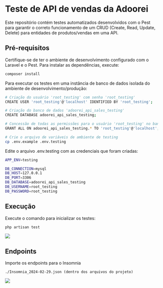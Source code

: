 # Teste de API de vendas da Adoorei
Este repositório contém testes automatizados desenvolvidos com o Pest para garantir o correto funcionamento de um CRUD (Create, Read, Update, Delete) para entidades de produtos/vendas em uma API.

## Pré-requisitos
Certifique-se de ter o ambiente de desenvolvimento configurado com o Laravel e o Pest. Para instalar as dependências, execute:
```bash
composer install
```

Para executar os testes em uma instância de banco de dados isolada do ambiente de desenvolvimento/produção:
```bash
# Criação do usuário 'root_testing' com senha 'root_testing'
CREATE USER 'root_testing'@'localhost' IDENTIFIED BY 'root_testing';

# Criação do banco de dados 'adoorei_api_sales_testing'
CREATE DATABASE adoorei_api_sales_testing;

# Concessão de todas as permissões para o usuário 'root_testing' no banco de dados 'adoorei_api_sales_testing'
GRANT ALL ON adoorei_api_sales_testing.* TO 'root_testing'@'localhost';

# Crie o arquivo de variáveis de ambiente de testing
cp .env.example .env.testing
```

Edite o arquivo .env.testing com as credenciais que foram criadas:
```bash
APP_ENV=testing

DB_CONNECTION=mysql
DB_HOST=127.0.0.1
DB_PORT=3306
DB_DATABASE=adoorei_api_sales_testing
DB_USERNAME=root_testing
DB_PASSWORD=root_testing
```

## Execução
Execute o comando para inicializar os testes:
```bash
php artisan test
```
<img src="https://i.ibb.co/9gqdjQr/Sem-t-tulo1234.png">

## Endpoints
Importe os endpoints para o Insomnia
```
./Insomnia_2024-02-29.json (dentro dos arquivos do projeto)
```

<img src="https://i.ibb.co/C7Jff3Q/Sem-t-tulo00.png">